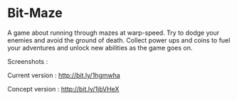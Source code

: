 Bit-Maze
========

A game about running through mazes at warp-speed. Try to dodge your enemies and avoid the ground of death. Collect power ups and coins to fuel your adventures and unlock new abilities as the game goes on.

Screenshots :

Current version : http://bit.ly/1hgmwha

Concept version : http://bit.ly/1jbVHeX
